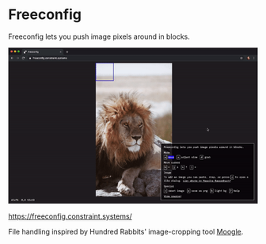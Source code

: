 # Freeconfig

Freeconfig lets you push image pixels around in blocks.

<img src='https://raw.githubusercontent.com/constraint-systems/freeconfig/master/static/freeconfig.gif' width="600"/>

https://freeconfig.constraint.systems/

File handling inspired by Hundred Rabbits' image-cropping tool [Moogle](https://github.com/hundredrabbits/moogle).
